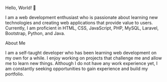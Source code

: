 Hello, World! 👋

I am a web development enthusiast who is passionate about learning new technologies and creating web applications that provide value to users. Currently, I am proficient in HTML, CSS, JavaScript, PHP, MySQL, Laravel, Bootstrap, Python, and Java.

About Me

I am a self-taught developer who has been learning web development on my own for a while. I enjoy working on projects that challenge me and allow me to learn new things. Although I do not have any work experience yet, I am constantly seeking opportunities to gain experience and build my portfolio.

